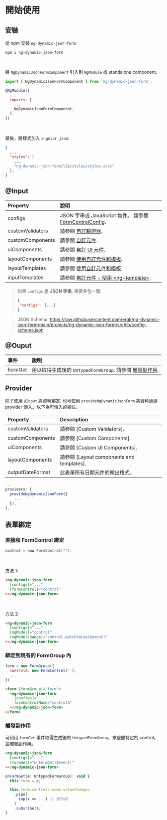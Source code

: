 # 開始使用

## 安裝

從 npm 安裝 `ng-dynamic-json-form`:

```
npm i ng-dynamic-json-form
```

<br>

將 `NgDynamicJsonFormComponent` 引入到 `NgModule` 或 standalone component.

```javascript
import { NgDynamicJsonFormComponent } from 'ng-dynamic-json-form';

@NgModule({
  ...
  imports: [
    ...
    NgDynamicJsonFormComponent,
  ],
})
```

<br>

最後，將樣式加入 `angular.json`:

```json
{
  ...
  "styles": [
    ...
    "ng-dynamic-json-form/lib/styles/styles.scss"
  ],
}
```

[FormControlConfig]: ../../v5/form-control-config/form-control-config_zh-TW.md
[自訂驗證器]: ../../v5/validators/validators_zh-TW.md#自訂驗證器
[自訂元件]: ../../v5/custom-components/custom-components_zh-TW.md
[自訂 UI 元件]: ../../v5/custom-components/custom-components_zh-TW.md#自訂-ui-元件
[使用自訂元件和模板]: ../../v5/styling/styling_zh-TW.md#使用自訂元件和模板
[自訂元件 - 使用 &lt;ng-template&gt;]: ../../v5/custom-components/custom-components_zh-TW.md#使用-ng-template

## @Input

| Property         | 說明                                                      |
| :--------------- | :-------------------------------------------------------- |
| configs          | JSON 字串或 JavaScript 物件。 請參閱 [FormControlConfig]. |
| customValidators | 請參閱 [自訂驗證器].                                      |
| customComponents | 請參閱 [自訂元件].                                        |
| uiComponents     | 請參閱 [自訂 UI 元件].                                    |
| layoutComponents | 請參閱 [使用自訂元件和模板].                              |
| layoutTemplates  | 請參閱 [使用自訂元件和模板].                              |
| inputTemplates   | 請參閱 [自訂元件 - 使用 &lt;ng-template&gt;].             |

> 如果 `configs` 是 **JSON 字串**, 需要多包一層:
>
> ```json
> {
>  "configs": [...]
> }
> ```

> JSON Schema: https://raw.githubusercontent.com/erqk/ng-dynamic-json-form/main/projects/ng-dynamic-json-form/src/lib/config-schema.json

## @Ouput

| 事件    | 說明                                                                   |
| :------ | :--------------------------------------------------------------------- |
| formGet | 用以取得生成後的 `UntypedFormGroup`. 請參閱 [觸發副作用](#觸發副作用). |

## Provider

除了使用 `@Input` 將資料綁定, 也可使用 `provideNgDynamicJsonForm` 將資料通過 provider 傳入。以下為可傳入的欄位。

| Property         | Description                               |
| :--------------- | :---------------------------------------- |
| customValidators | 請參閱 [Custom Validators].               |
| customComponents | 請參閱 [Custom Components].               |
| uiComponents     | 請參閱 [Custom UI Components].            |
| layoutComponents | 請參閱 [Layout components and templates]. |
| outputDateFormat | 此表單所有日期元件的輸出格式。            |

```javascript
...
providers: [
  provideNgDynamicJsonForm({
    ...
  }),
],
```

## 表單綁定

### 直接和 FormControl 綁定

```javascript
control = new FormControl("");
```

<br>

方法 1:

<!-- prettier-ignore -->
```html
<ng-dynamic-json-form
  [configs]="..."
  [formControl]="control"
></ng-dynamic-json-form>
```

<br>

方法 2:

<!-- prettier-ignore -->
```html
<ng-dynamic-json-form
  [configs]="..."
  [ngModel]="control"
  (ngModelChange)="control.patchValue($event)"
></ng-dynamic-json-form>
```

### 綁定到現有的 FormGroup 內

```javascript
form = new FormGroup({
  controlA: new FormControl(''),
  ...
})
```

<!-- prettier-ignore -->
```html
<form [formGroup]="form">
  <ng-dynamic-json-form
    [configs]="..."
    formControlName="controlA"
  ></ng-dynamic-json-form>
</form>
```

### 觸發副作用

可利用 `formGet` 事件取得生成後的 `UntypedFormGroup`，來監聽特定的 control，並觸發副作用。

<!-- prettier-ignore -->
```html
<ng-dynamic-json-form
  [configs]="..."
  (formGet)="onFormGet($event)"
></ng-dynamic-json-form>
```

```javascript
onFormGet(e: UntypedFormGroup): void {
  this.form = e;

  this.form.controls.name.valueChanges
    .pipe(
      tap(x => ...) // 副作用
    )
    .subsribe();
}
```
